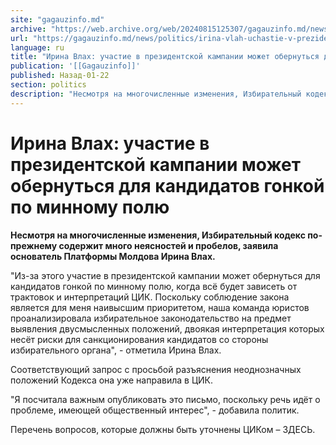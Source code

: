 ```yaml
---
site: "gagauzinfo.md"
archive: "https://web.archive.org/web/20240815125307/gagauzinfo.md/news/politics/irina-vlah-uchastie-v-prezidentskoi-kampanii-mozhet-obernutsya-dlya-kandidatov-gonkoi-po-minnomu-polyu"
url: "https://gagauzinfo.md/news/politics/irina-vlah-uchastie-v-prezidentskoi-kampanii-mozhet-obernutsya-dlya-kandidatov-gonkoi-po-minnomu-polyu"
language: ru
title: "Ирина Влах: участие в президентской кампании может обернуться для кандидатов гонкой по минному полю"
publication: '[[Gagauzinfo]]'
published: Назад-01-22
section: politics
description: "Несмотря на многочисленные изменения, Избирательный кодекс по-прежнему содержит много неясностей и пробелов, заявила основатель Платформы Молдова Ирина Влах."
---
```


# Ирина Влах: участие в президентской кампании может обернуться для кандидатов гонкой по минному полю

**Несмотря на многочисленные изменения, Избирательный кодекс по-прежнему содержит много неясностей и пробелов, заявила основатель Платформы Молдова Ирина Влах.**

"Из-за этого участие в президентской кампании может обернуться для кандидатов гонкой по минному полю, когда всё будет зависеть от трактовок и интерпретаций ЦИК. Поскольку соблюдение закона является для меня наивысшим приоритетом, наша команда юристов проанализировала избирательное законодательство на предмет выявления двусмысленных положений, двоякая интерпретация которых несёт риски для санкционирования кандидатов со стороны избирательного органа", - отметила Ирина Влах.

Соответствующий запрос с просьбой разъяснения неоднозначных положений Кодекса она уже направила в ЦИК.

"Я посчитала важным опубликовать это письмо, поскольку речь идёт о проблеме, имеющей общественный интерес", - добавила политик.

Перечень вопросов, которые должны быть уточнены ЦИКом – ЗДЕСЬ.